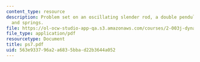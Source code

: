 ```yaml
---
content_type: resource
description: Problem set on an oscillating slender rod, a double pendulum, and carts
  and springs.
file: https://ol-ocw-studio-app-qa.s3.amazonaws.com/courses/2-003j-dynamics-and-control-i-fall-2007/563e933796a2a6835bbad22b3644a052_ps7.pdf
file_type: application/pdf
resourcetype: Document
title: ps7.pdf
uid: 563e9337-96a2-a683-5bba-d22b3644a052
---
```

